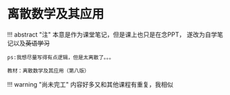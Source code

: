 # 离散数学及其应用
!!! abstract "注"
    本意是作为课堂笔记，但是课上也只是在念PPT，
    遂改为自学笔记以及<strike>英语学习</strike>

    ps:我想尽量写得有点逻辑，但是太离散了。。。
    
    教材：离散数学及其应用（第八版）
!!! warning "尚未完工"
    内容好多又和其他课程有重复，我相似